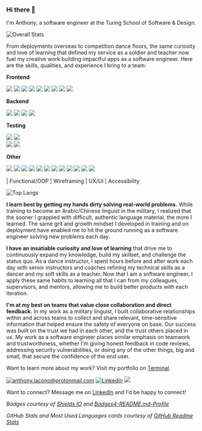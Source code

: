 ### Hi there 👋
I'm Anthony, a software engineer at the Turing School of Software & Design.

![Overall Stats](https://github-readme-stats.vercel.app/api?username=anthony-iacono&count_private=true&show_icons=true&hide=stars)

From deployments overseas to competition dance floors, the same curiosity and love of learning that defined my service as a soldier and teacher now fuel my creative work building impactful apps as a software engineer. Here are the skills, qualities, and experience I bring to a team: 

**Frontend**

![](https://img.shields.io/badge/React-20232A?style=for-the-badge&logo=react&logoColor=61DAFB) 
![](https://img.shields.io/badge/React_Router-CA4245?style=for-the-badge&logo=react-router&logoColor=white)
![](https://img.shields.io/badge/TypeScript-007ACC?style=for-the-badge&logo=typescript&logoColor=white) 
![](https://img.shields.io/badge/JavaScript-323330?style=for-the-badge&logo=javascript&logoColor=F7DF1E)
![](https://img.shields.io/badge/Sass-CC6699?style=for-the-badge&logo=sass&logoColor=white)
![](https://img.shields.io/badge/CSS3-1572B6?style=for-the-badge&logo=css3&logoColor=white) 
![](https://img.shields.io/badge/HTML5-E34F26?style=for-the-badge&logo=html5&logoColor=white)
![](https://img.shields.io/badge/Webpack-8DD6F9?style=for-the-badge&logo=Webpack&logoColor=white)
![](https://img.shields.io/badge/Babel-F9DC3E?style=for-the-badge&logo=babel&logoColor=white)

**Backend**

![](https://img.shields.io/badge/Node.js-339933?style=for-the-badge&logo=nodedotjs&logoColor=white) 
![](https://img.shields.io/badge/Express.js-000000?style=for-the-badge&logo=express&logoColor=white)
![](https://img.shields.io/badge/json-5E5C5C?style=for-the-badge&logo=json&logoColor=white)
![](https://img.shields.io/badge/Postman-FF6C37?style=for-the-badge&logo=Postman&logoColor=white)

**Testing**

![](https://img.shields.io/badge/Cypress-17202C?style=for-the-badge&logo=cypress&logoColor=white)
![](https://img.shields.io/badge/Mocha-8D6748?style=for-the-badge&logo=Mocha&logoColor=white)	
![](https://img.shields.io/badge/chai-A30701?style=for-the-badge&logo=chai&logoColor=white)
![](https://img.shields.io/badge/Jasmine-8A4182?style=for-the-badge&logo=Jasmine&logoColor=white)

**Other**

![](https://img.shields.io/badge/Git-F05032?style=for-the-badge&logo=git&logoColor=white) 
![](https://img.shields.io/badge/GitHub-100000?style=for-the-badge&logo=github&logoColor=white)
![](https://img.shields.io/badge/npm-CB3837?style=for-the-badge&logo=npm&logoColor=white)
![](https://img.shields.io/badge/Heroku-430098?style=for-the-badge&logo=heroku&logoColor=white)
![](https://img.shields.io/badge/replit-667881?style=for-the-badge&logo=replit&logoColor=white)
![](https://img.shields.io/badge/mac%20os-000000?style=for-the-badge&logo=apple&logoColor=white)
![](https://img.shields.io/badge/Atom-66595C?style=for-the-badge&logo=Atom&logoColor=white)
![](https://img.shields.io/badge/Visual_Studio-5C2D91?style=for-the-badge&logo=visual%20studio&logoColor=white)
![](https://img.shields.io/badge/Microsoft_Office-D83B01?style=for-the-badge&logo=microsoft-office&logoColor=white)
![](https://img.shields.io/badge/Figma-F24E1E?style=for-the-badge&logo=figma&logoColor=white)
![](https://img.shields.io/badge/Canva-%2300C4CC.svg?&style=for-the-badge&logo=Canva&logoColor=white)
![](https://img.shields.io/badge/eslint-3A33D1?style=for-the-badge&logo=eslint&logoColor=white)

| Functional/OOP | Wireframing | UX/UI | Accessibility

![Top Langs](https://github-readme-stats.vercel.app/api/top-langs/?username=anthony-iacono&layout=compact)

**I learn best by getting my hands dirty solving real-world problems.** While training to become an Arabic/Chinese linguist in the military, I realized that the sooner I grappled with difficult, authentic language material, the more I learned. The same grit and growth mindset I developed in training and on deployment have enabled me to hit the ground running as a software engineer solving new problems each day.

**I have an insatiable curiosity and love of learning** that drive me to continuously expand my knowledge, build my skillset, and challenge the status quo. As a dance instructor, I spent hours before and after work each day with senior instructors and coaches refining my technical skills as a dancer and my soft skills as a teacher. Now that I am a software engineer, I apply these same habits to learning all that I can from my colleagues, supervisors, and mentors, allowing me to build better products with each iteration.

**I'm at my best on teams that value close collaboration and direct feedback.** In my work as a military linguist, I built collaborative relationships within and across teams to collect and share relevant, time-sensitive information that helped ensure the safety of everyone on base. Our success was built on the trust we had in each other, and the trust others placed in us. My work as a software engineer places similar emphasis on teamwork and trustworthiness, whether I'm giving honest feedback in code reviews, addressing security vulnerabilities, or doing any of the other things, big and small, that secure the confidence of the end user.

Want to learn more about my work? Visit my portfolio on [Terminal](https://terminal.turing.edu/profiles/1053).

<a href="mailto:anthony.iacono@protonmail.com">![anthony.iacono@protonmail.com](https://img.shields.io/badge/ProtonMail-8B89CC?style=for-the-badge&logo=protonmail&logoColor=white)</a>
<a href="https://www.linkedin.com/in/anthony-iacono/">![LinkedIn](https://img.shields.io/badge/LinkedIn-0077B5?style=for-the-badge&logo=linkedin&logoColor=white)</a>
<a href="https://turingschool.slack.com/team/U020KFN1R8A">![](https://img.shields.io/badge/Slack-4A154B?style=for-the-badge&logo=slack&logoColor=white)</a>

Want to connect? Message me on [LinkedIn](https://www.linkedin.com/in/anthony-iacono/) and I'd be happy to connect!

*Badges courtesy of [Shields IO](https://shields.io/) and [Badges4-README.md-Profile](https://github.com/alexandresanlim/Badges4-README.md-Profile)*

*GitHub Stats and Most Used Languages cards courtesy of [GitHub Readme Stats](https://github.com/anuraghazra/github-readme-stats)*
